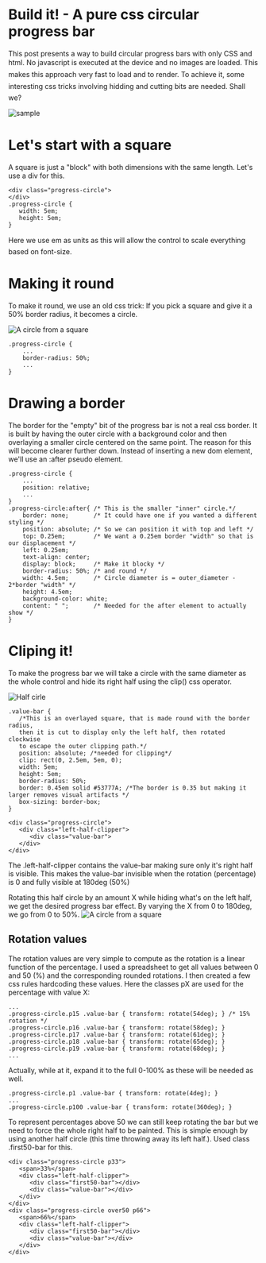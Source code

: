 # Build it! - A pure css circular progress bar


This post presents a way to build circular progress bars with only CSS and html. No javascript is executed at the device and no images are loaded. This makes this approach very fast to load and to render. To achieve it, some interesting css tricks involving hidding and cutting bits are needed. Shall we?

![sample](posts/images/cssprogbar-sample.png)

# Let's start with a square
A square is just a "block" with both dimensions with the same length. Let's use a div for this.
```
<div class="progress-circle">
</div>
.progress-circle {
   width: 5em;
   height: 5em;
}
```
Here we use em as units as this will allow the control to scale everything based on font-size. 

# Making it round
To make it round, we use an old css trick: If you pick a square and give it a 50% border radius, it becomes a circle.

![A circle from a square](posts/images/cssprogbar1.png)

```
.progress-circle {
	...
    border-radius: 50%;
	...
}
```

# Drawing a border
The border for the "empty" bit of the progress bar is not a real css border. It is built by having the outer circle with a background color and then overlaying a smaller circle centered on the same point. The reason for this will become clearer further down.
Instead of inserting a new dom element, we'll use an :after pseudo element.
```
.progress-circle {
	...
    position: relative;
	...
}
.progress-circle:after{ /* This is the smaller "inner" circle.*/
    border: none;		/* It could have one if you wanted a different styling */
    position: absolute;	/* So we can position it with top and left */
    top: 0.25em;		/* We want a 0.25em border "width" so that is our displacement */
    left: 0.25em;
    text-align: center;	
    display: block;		/* Make it blocky */
    border-radius: 50%;	/* and round */
    width: 4.5em;		/* Circle diameter is = outer_diameter - 2*border "width" */
    height: 4.5em;
    background-color: white;
    content: " ";		/* Needed for the after element to actually show */
}
```

# Cliping it!
To make the progress bar we will take a circle with the same diameter as the whole control and hide its right half using the clip() css operator. 

![Half cirle](posts/images/cssprogbar2.png)

```
.value-bar {
   /*This is an overlayed square, that is made round with the border radius,
   then it is cut to display only the left half, then rotated clockwise
   to escape the outer clipping path.*/ 
   position: absolute; /*needed for clipping*/
   clip: rect(0, 2.5em, 5em, 0);
   width: 5em;
   height: 5em;
   border-radius: 50%;
   border: 0.45em solid #53777A; /*The border is 0.35 but making it larger removes visual artifacts */
   box-sizing: border-box; 
}

<div class="progress-circle">
   <div class="left-half-clipper">
      <div class="value-bar">
   </div>
</div>
```
The .left-half-clipper contains the value-bar making sure only it's right half is visible. This makes the value-bar invisible when the rotation (percentage) is 0 and fully visible at 180deg (50%)



Rotating this half circle by an amount X while hiding what's on the left half, we get the desired progress bar effect. By varying the X from 0 to 180deg, we go from 0 to 50%.
![A circle from a square](posts/images/cssprogbar3.png)


## Rotation values
The rotation values are very simple to compute as the rotation is a linear function of the percentage. I used a spreadsheet to get all values between 0 and 50 (%) and the corresponding rounded rotations. I then created a few css rules hardcoding these values. Here the classes pX are used for the percentage with value X:
```
...
.progress-circle.p15 .value-bar { transform: rotate(54deg); } /* 15% rotation */
.progress-circle.p16 .value-bar { transform: rotate(58deg); }
.progress-circle.p17 .value-bar { transform: rotate(61deg); }
.progress-circle.p18 .value-bar { transform: rotate(65deg); }
.progress-circle.p19 .value-bar { transform: rotate(68deg); }
...
```
Actually, while at it, expand it to the full 0-100% as these will be needed as well.
```
.progress-circle.p1 .value-bar { transform: rotate(4deg); }
...
.progress-circle.p100 .value-bar { transform: rotate(360deg); }
```


To represent percentages above 50 we can still keep rotating the bar but we need to force the whole right half to be painted. This is simple enough by using another half circle (this time throwing away its left half.). Used class .first50-bar for this.


```
<div class="progress-circle p33">
   <span>33%</span>
   <div class="left-half-clipper">
      <div class="first50-bar"></div>
      <div class="value-bar"></div>
   </div>
</div>
<div class="progress-circle over50 p66">
   <span>66%</span>
   <div class="left-half-clipper">
      <div class="first50-bar"></div>
      <div class="value-bar"></div>
   </div>
</div>
```